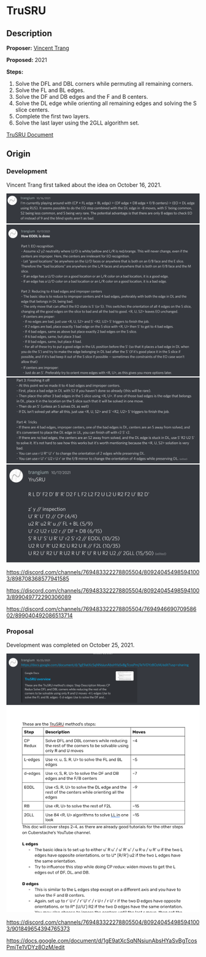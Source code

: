 # TruSRU

## Description

**Proposer:** [Vincent Trang](CubingContributors/MethodDevelopers.md#trang-vincent-trangium)

**Proposed:** 2021

**Steps:**

1. Solve the DFL and DBL corners while permuting all remaining corners.
2. Solve the FL and BL edges.
3. Solve the DF and DB edges and the F and B centers.
4. Solve the DL edge while orienting all remaining edges and solving the S slice centers.
5. Complete the first two layers.
6. Solve the last layer using the 2GLL algorithm set.

[TruSRU Document](https://docs.google.com/document/d/1gE9atXcSqNNsiunAbsHYaSvBgTcosPmjTe1VDYz8OzM/edit)

## Origin

### Development

Vincent Trang first talked about the idea on October 16, 2021.

![](img/TruSRU/Origin1.png)
![](img/TruSRU/Origin2.png)
![](img/TruSRU/Origin3.png)
![](img/TruSRU/Origin4.png)

https://discord.com/channels/769483322278805504/809240454985941003/898708368577941585

https://discord.com/channels/769483322278805504/809240454985941003/899049772290306089

https://discord.com/channels/769483322278805504/769494669070958602/899040492086513714

### Proposal

Development was completed on October 25, 2021.

![](img/TruSRU/Proposal1.png)
![](img/TruSRU/Proposal2.png)

https://discord.com/channels/769483322278805504/809240454985941003/901849654394765373

https://docs.google.com/document/d/1gE9atXcSqNNsiunAbsHYaSvBgTcosPmjTe1VDYz8OzM/edit